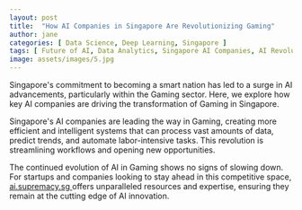 ```yaml
---
layout: post
title:  "How AI Companies in Singapore Are Revolutionizing Gaming"
author: jane
categories: [ Data Science, Deep Learning, Singapore ]
tags: [ Future of AI, Data Analytics, Singapore AI Companies, AI Revolution ]
image: assets/images/5.jpg
---
```


Singapore's commitment to becoming a smart nation has led to a surge in AI advancements, particularly within the Gaming sector. Here, we explore how key AI companies are driving the transformation of Gaming in Singapore.

Singapore's AI companies are leading the way in Gaming, creating more efficient and intelligent systems that can process vast amounts of data, predict trends, and automate labor-intensive tasks. This revolution is streamlining workflows and opening new opportunities.

The continued evolution of AI in Gaming shows no signs of slowing down. For startups and companies looking to stay ahead in this competitive space, <a href="https://ai.supremacy.sg" target="_blank"> ai.supremacy.sg </a> offers unparalleled resources and expertise, ensuring they remain at the cutting edge of AI innovation.

